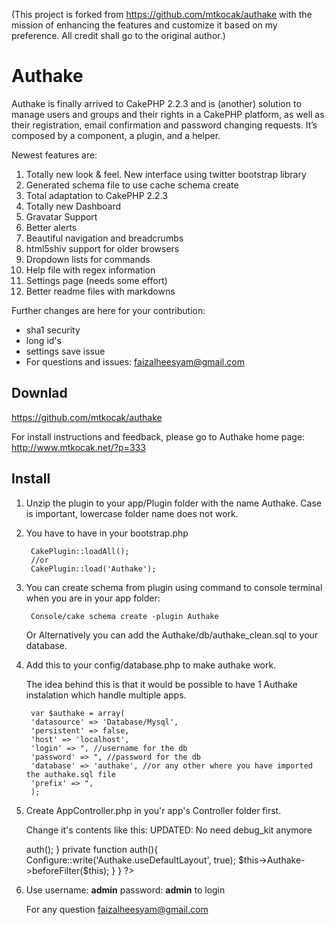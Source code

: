 (This project is forked from https://github.com/mtkocak/authake with the mission of enhancing the features and customize it based on my preference. All credit shall go to the original author.)

Authake
============

Authake is finally arrived to CakePHP 2.2.3 and is (another) solution to manage users and groups and their rights in a CakePHP platform, as well as their registration, email confirmation and password changing requests. It’s composed by a component, a plugin, and a helper.

Newest features are:

1. Totally new look & feel. New interface using twitter bootstrap library
2. Generated schema file to use cache schema create
3. Total adaptation to CakePHP 2.2.3
4. Totally new Dashboard
5. Gravatar Support
6. Better alerts
7. Beautiful navigation and breadcrumbs
8. html5shiv support for older browsers
9. Dropdown lists for commands
10. Help file with regex information
11. Settings page (needs some effort)
12. Better readme files with markdowns

Further changes are here for your contribution:

- sha1 security
- long id's
- settings save issue
- For questions and issues: faizalheesyam@gmail.com

Downlad
--------------

https://github.com/mtkocak/authake

For install instructions and feedback, please go to Authake home page: http://www.mtkocak.net/?p=333

Install
----------

1. Unzip the plugin to your app/Plugin folder with the name Authake. Case is important, lowercase folder name does not work.

2. You have to have in your bootstrap.php

        CakePlugin::loadAll();
        //or
        CakePlugin::load('Authake');

3. You can create schema from plugin using command to console terminal when you are in your app folder: 

        Console/cake schema create -plugin Authake

    Or Alternatively you can add the Authake/db/authake_clean.sql to your database.

4. Add this to your config/database.php to make authake work.

    The idea behind this is that it would be possible to have 1 Authake instalation which handle multiple apps.

        var $authake = array(
        'datasource' => 'Database/Mysql',
        'persistent' => false,
        'host' => 'localhost',
        'login' => ", //username for the db
        'password' => ", //password for the db
        'database' => 'authake', //or any other where you have imported the authake.sql file
        'prefix' => ",
        );

5. Create AppController.php in you'r app's Controller folder first.

    Change it's contents like this: UPDATED: No need debug_kit anymore

    <?php

        class AppController extends Controller {
        	var $helpers = array('Form', 'Time', 'Html', 'Session', 'Js', 'Authake.Authake');
        	var $components = array('Session','RequestHandler', 'Authake.Authake');
        	var $counter = 0;
        	function beforeFilter(){
        		$this->auth();
        	}
        	private function auth(){
        		Configure::write('Authake.useDefaultLayout', true);
        		$this->Authake->beforeFilter($this);
        	}

        }
        ?>

6. Use username: **admin** password: **admin** to login

    For any question faizalheesyam@gmail.com
